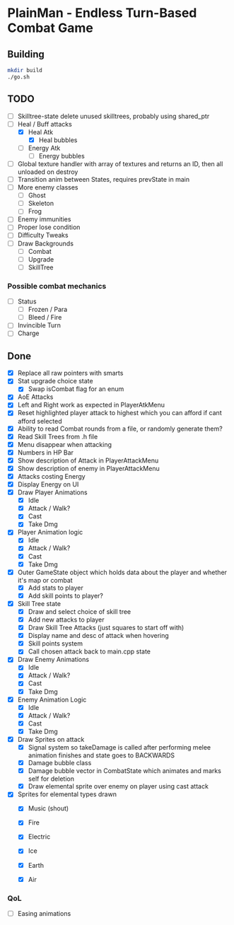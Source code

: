 # PlainMan - Endless Turn-Based Combat Game

## Building

```bash
mkdir build
./go.sh
```

## TODO
- [ ] Skilltree-state delete unused skilltrees, probably using shared_ptr
- [ ] Heal / Buff attacks
  - [x] Heal Atk
      - [x] Heal bubbles
  - [ ] Energy Atk
      - [ ] Energy bubbles
- [ ] Global texture handler with array of textures and returns an ID, then all unloaded on destroy
- [ ] Transition anim between States, requires prevState in main
- [ ] More enemy classes
    - [ ] Ghost
    - [ ] Skeleton
    - [ ] Frog
- [ ] Enemy immunities
- [ ] Proper lose condition
- [ ] Difficulty Tweaks
- [ ] Draw Backgrounds
    - [ ] Combat
    - [ ] Upgrade
    - [ ] SkillTree

### Possible combat mechanics
- [ ] Status
    - [ ] Frozen / Para
    - [ ] Bleed / Fire
- [ ] Invincible Turn
- [ ] Charge

## Done

- [x] Replace all raw pointers with smarts
- [x] Stat upgrade choice state
    - [x] Swap isCombat flag for an enum
- [x] AoE Attacks
- [x] Left and Right work as expected in PlayerAtkMenu
- [x] Reset highlighted player attack to highest which you can afford if cant afford selected
- [x] Ability to read Combat rounds from a file, or randomly generate them?
- [x] Read Skill Trees from .h file
- [x] Menu disappear when attacking
- [x] Numbers in HP Bar
- [x] Show description of Attack in PlayerAttackMenu
- [x] Show description of enemy in PlayerAttackMenu
- [x] Attacks costing Energy
- [x] Display Energy on UI
- [x] Draw Player Animations
    - [x] Idle
    - [x] Attack / Walk?
    - [x] Cast
    - [x] Take Dmg
- [x] Player Animation logic
    - [x] Idle
    - [x] Attack / Walk?
    - [x] Cast
    - [x] Take Dmg
- [x] Outer GameState object which holds data about the player and whether it's map or combat
    - [x] Add stats to player
    - [x] Add skill points to player?
- [x] Skill Tree state
    - [x] Draw and select choice of skill tree
    - [x] Add new attacks to player
    - [x] Draw Skill Tree Attacks (just squares to start off with)
    - [x] Display name and desc of attack when hovering
    - [x] Skill points system
    - [x] Call chosen attack back to main.cpp state
- [x] Draw Enemy Animations
    - [x] Idle
    - [x] Attack / Walk?
    - [x] Cast
    - [x] Take Dmg
- [x] Enemy Animation Logic
    - [x] Idle
    - [x] Attack / Walk?
    - [x] Cast
    - [x] Take Dmg
- [x] Draw Sprites on attack
    - [x] Signal system so takeDamage is called after performing melee animation finishes and state goes to BACKWARDS
    - [x] Damage bubble class
    - [x] Damage bubble vector in CombatState which animates and marks self for deletion
    - [x] Draw elemental sprite over enemy on player using cast attack
- [x] Sprites for elemental types drawn
    - [x] Music (shout)
    - [x] Fire
    - [x] Electric
    - [x] Ice
    - [x] Earth
    - [x] Air



### QoL
- [ ] Easing animations
